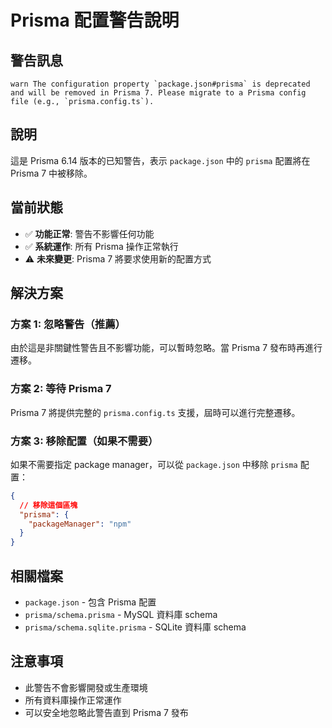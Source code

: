 # Prisma 配置警告說明

## 警告訊息
```
warn The configuration property `package.json#prisma` is deprecated and will be removed in Prisma 7. Please migrate to a Prisma config file (e.g., `prisma.config.ts`).
```

## 說明
這是 Prisma 6.14 版本的已知警告，表示 `package.json` 中的 `prisma` 配置將在 Prisma 7 中被移除。

## 當前狀態
- ✅ **功能正常**: 警告不影響任何功能
- ✅ **系統運作**: 所有 Prisma 操作正常執行
- ⚠️ **未來變更**: Prisma 7 將要求使用新的配置方式

## 解決方案

### 方案 1: 忽略警告（推薦）
由於這是非關鍵性警告且不影響功能，可以暫時忽略。當 Prisma 7 發布時再進行遷移。

### 方案 2: 等待 Prisma 7
Prisma 7 將提供完整的 `prisma.config.ts` 支援，屆時可以進行完整遷移。

### 方案 3: 移除配置（如果不需要）
如果不需要指定 package manager，可以從 `package.json` 中移除 `prisma` 配置：

```json
{
  // 移除這個區塊
  "prisma": {
    "packageManager": "npm"
  }
}
```

## 相關檔案
- `package.json` - 包含 Prisma 配置
- `prisma/schema.prisma` - MySQL 資料庫 schema
- `prisma/schema.sqlite.prisma` - SQLite 資料庫 schema

## 注意事項
- 此警告不會影響開發或生產環境
- 所有資料庫操作正常運作
- 可以安全地忽略此警告直到 Prisma 7 發布
